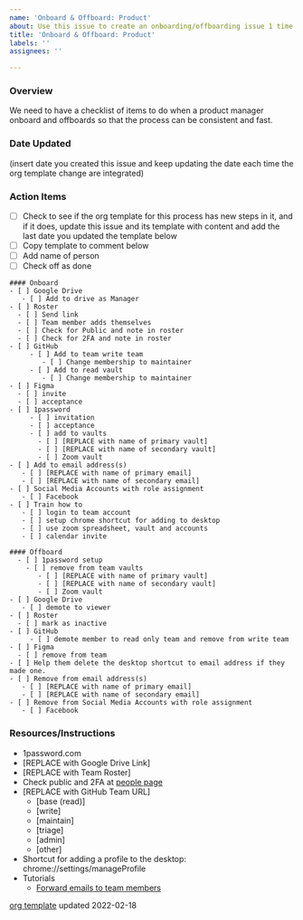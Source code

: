 ```yaml
---
name: 'Onboard & Offboard: Product'
about: Use this issue to create an onboarding/offboarding issue 1 time.
title: 'Onboard & Offboard: Product'
labels: ''
assignees: ''

---
```


### Overview
We need to have a checklist of items to do when a product manager onboard and offboards so that the process can be consistent and fast.

### Date Updated
(insert date you created this issue and keep updating the date each time the org template change are integrated)

### Action Items
- [ ] Check to see if the org template for this process has new steps in it, and if it does, update this  issue and its template with content and add the last date you updated the template below
- [ ] Copy template to comment below
- [ ] Add name of person
- [ ] Check off as done

```
#### Onboard
- [ ] Google Drive
   - [ ] Add to drive as Manager
- [ ] Roster
  - [ ] Send link
  - [ ] Team member adds themselves
  - [ ] Check for Public and note in roster
  - [ ] Check for 2FA and note in roster
- [ ] GitHub
     - [ ] Add to team write team
        - [ ] Change membership to maintainer
     - [ ] Add to read vault
        - [ ] Change membership to maintainer
- [ ] Figma
  - [ ] invite
  - [ ] acceptance
- [ ] 1password 
     - [ ] invitation
     - [ ] acceptance
     - [ ] add to vaults
       - [ ] [REPLACE with name of primary vault]
       - [ ] [REPLACE with name of secondary vault]
       - [ ] Zoom vault
- [ ] Add to email address(s)
   - [ ] [REPLACE with name of primary email]
   - [ ] [REPLACE with name of secondary email]
- [ ] Social Media Accounts with role assignment
   - [ ] Facebook
- [ ] Train how to 
   - [ ] login to team account
   - [ ] setup chrome shortcut for adding to desktop
   - [ ] use zoom spreadsheet, vault and accounts
   - [ ] calendar invite
```
```
#### Offboard
  - [ ] 1password setup
    - [ ] remove from team vaults
       - [ ] [REPLACE with name of primary vault]
       - [ ] [REPLACE with name of secondary vault]
       - [ ] Zoom vault
- [ ] Google Drive
   - [ ] demote to viewer
- [ ] Roster
  - [ ] mark as inactive
- [ ] GitHub
     - [ ] demote member to read only team and remove from write team
- [ ] Figma
  - [ ] remove from team
- [ ] Help them delete the desktop shortcut to email address if they made one.
- [ ] Remove from email address(s)
   - [ ] [REPLACE with name of primary email]
   - [ ] [REPLACE with name of secondary email]
- [ ] Remove from Social Media Accounts with role assignment
   - [ ] Facebook
```

### Resources/Instructions
- 1password.com
- [REPLACE with Google Drive Link]
- [REPLACE with Team Roster]
- Check public and 2FA at [people page](https://github.com/orgs/hackforla/people)
- [REPLACE with GitHub Team URL]
   - [base (read)]
   - [write]
   - [maintain]
   - [triage]
   - [admin]
   - [other]
- Shortcut for adding a profile to the desktop:  chrome://settings/manageProfile
- Tutorials
  - [Forward emails to team members](https://github.com/hackforla/product-management/wiki/Forward-emails-to-team-members)

[org template](https://raw.githubusercontent.com/hackforla/.github/main/.github/ISSUE_TEMPLATE/onboard---offboard--product.md) updated 2022-02-18

